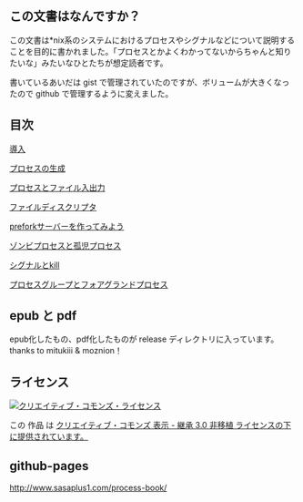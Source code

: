 ---
---
## この文書はなんですか？

この文書は*nix系のシステムにおけるプロセスやシグナルなどについて説明することを目的に書かれました。「プロセスとかよくわかってないからちゃんと知りたいな」みたいなひとたちが想定読者です。

書いているあいだは gist で管理されていたのですが、ボリュームが大きくなったので github で管理するように変えました。

## 目次

[導入](./001.md)

[プロセスの生成](./002.md)

[プロセスとファイル入出力](./003.md)

[ファイルディスクリプタ](./004.md)

[preforkサーバーを作ってみよう](./005.md)

[ゾンビプロセスと孤児プロセス](./006.md)

[シグナルとkill](./007.md)

[プロセスグループとフォアグランドプロセス](./008.md)

## epub と pdf

epub化したもの、pdf化したものが release ディレクトリに入っています。thanks to mitukiii & moznion！

## ライセンス
<a rel="license" href="http://creativecommons.org/licenses/by-sa/3.0/deed.ja"><img alt="クリエイティブ・コモンズ・ライセンス" style="border-width:0" src="http://i.creativecommons.org/l/by-sa/3.0/88x31.png" /></a>

この 作品 は <a rel="license" href="http://creativecommons.org/licenses/by-sa/3.0/deed.ja">クリエイティブ・コモンズ 表示 - 継承 3.0 非移植 ライセンスの下に提供されています。</a>

## github-pages

http://www.sasaplus1.com/process-book/
